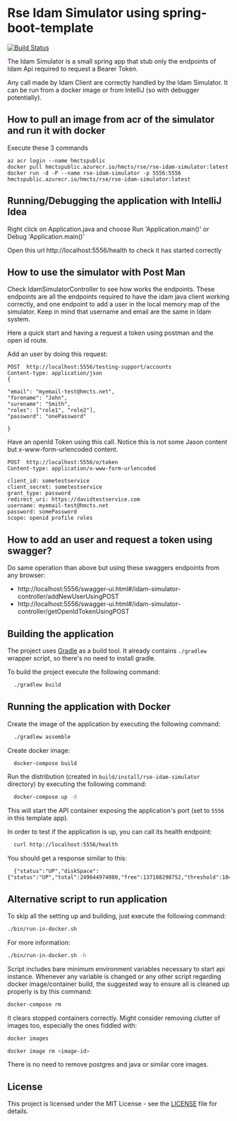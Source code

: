 # Rse Idam Simulator using spring-boot-template

[![Build Status](https://travis-ci.org/hmcts/spring-boot-template.svg?branch=master)](https://travis-ci.org/hmcts/spring-boot-template)

The Idam Simulator is a small spring app that stub only the endpoints of Idam Api required to request a Bearer Token.

Any call made by Idam Client are correctly handled by the Idam Simulator. It can be run from a docker image or from IntelliJ (so with debugger potentially).


## How to pull an image from acr of the simulator and run it with docker
Execute these 3 commands
```
az acr login --name hmctspublic
docker pull hmctspublic.azurecr.io/hmcts/rse/rse-idam-simulator:latest
docker run -d -P --name rse-idam-simulator -p 5556:5556 hmctspublic.azurecr.io/hmcts/rse/rse-idam-simulator:latest
```

## Running/Debugging the application with IntelliJ Idea
Right click on Application.java and choose Run 'Application.main()' or Debug 'Application.main()'

Open this url http://localhost:5556/health to check it has started correctly

## How to use the simulator with Post Man
Check IdamSimulatorController to see how works the endpoints. These endpoints are all the endpoints required to have the idam java client working correctly,
and one endpoint to add a user in the local memory map of the simulator. Keep in mind that username and email are the same in Idam system.

Here a quick start and having a request a token using postman and the open id route.

Add an user by doing this request:
```
POST  http://localhost:5556/testing-support/accounts
Content-type: application/json
{

"email": "myemail-test@hmcts.net",
"forename": "John",
"surename": "Smith",
"roles": ["role1", "role2"],
"password": "onePassword"

}
```

Have an openId Token using this call. Notice this is not some Jason content but x-www-form-urlencoded content.
```
POST  http://localhost:5556/o/token
Content-type: application/x-www-form-urlencoded

client_id: sometestservice
client_secret: sometestservice
grant_type: password
redirect_uri: https://davidtestservice.com
username: myemail-test@hmcts.net
password: somePassword
scope: openid profile roles
```

## How to add an user and request a token using swagger?
Do same operation than above but using these swaggers endpoints from any browser:
- http://localhost:5556/swagger-ui.html#/idam-simulator-controller/addNewUserUsingPOST
- http://localhost:5556/swagger-ui.html#/idam-simulator-controller/getOpenIdTokenUsingPOST

## Building the application

The project uses [Gradle](https://gradle.org) as a build tool. It already contains
`./gradlew` wrapper script, so there's no need to install gradle.

To build the project execute the following command:

```bash
  ./gradlew build
```

## Running the application with Docker

Create the image of the application by executing the following command:

```bash
  ./gradlew assemble
```

Create docker image:

```bash
  docker-compose build
```

Run the distribution (created in `build/install/rse-idam-simulator` directory)
by executing the following command:

```bash
  docker-compose up -d
```

This will start the API container exposing the application's port
(set to `5556` in this template app).

In order to test if the application is up, you can call its health endpoint:

```bash
  curl http://localhost:5556/health
```

You should get a response similar to this:

```
  {"status":"UP","diskSpace":{"status":"UP","total":249644974080,"free":137188298752,"threshold":10485760}}
```

## Alternative script to run application

To skip all the setting up and building, just execute the following command:

```bash
./bin/run-in-docker.sh
```

For more information:

```bash
./bin/run-in-docker.sh -h
```

Script includes bare minimum environment variables necessary to start api instance. Whenever any variable is changed or any other script regarding docker image/container build, the suggested way to ensure all is cleaned up properly is by this command:

```bash
docker-compose rm
```

It clears stopped containers correctly. Might consider removing clutter of images too, especially the ones fiddled with:

```bash
docker images

docker image rm <image-id>
```

There is no need to remove postgres and java or similar core images.



## License
This project is licensed under the MIT License - see the [LICENSE](LICENSE.md) file for details.
